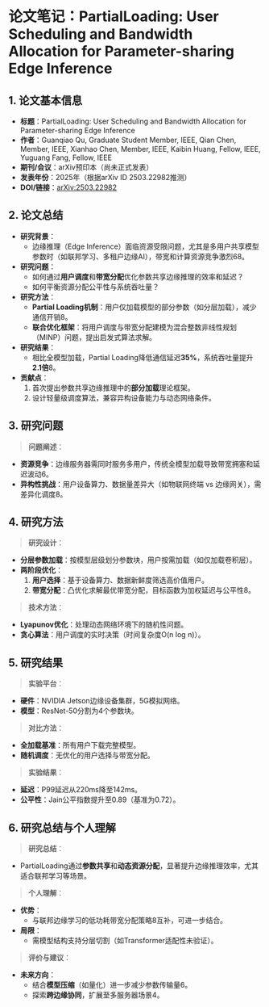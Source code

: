 # 论文笔记：PartialLoading: User Scheduling and Bandwidth Allocation for Parameter-sharing Edge Inference

## 1. 论文基本信息

- **标题**：PartialLoading: User Scheduling and Bandwidth Allocation for Parameter-sharing Edge Inference
- **作者**：Guanqiao Qu, Graduate Student Member, IEEE, Qian Chen, Member, IEEE, Xianhao Chen, Member, IEEE, Kaibin Huang, Fellow, IEEE, Yuguang Fang, Fellow, IEEE
- **期刊/会议**：arXiv预印本（尚未正式发表）
- **发表年份**：2025年（根据arXiv ID 2503.22982推测）
- **DOI/链接**：[arXiv:2503.22982](https://arxiv.org/abs/2503.22982)

## 2. 论文总结

- **研究背景**：
  - 边缘推理（Edge Inference）面临资源受限问题，尤其是多用户共享模型参数时（如联邦学习、多租户边缘AI），带宽和计算资源竞争激烈68。
- **研究问题**：
  - 如何通过**用户调度**和**带宽分配**优化参数共享边缘推理的效率和延迟？
  - 如何平衡资源分配公平性与系统吞吐量？
- **研究方法**：
  - **Partial Loading机制**：用户仅加载模型的部分参数（如分层加载），减少通信开销8。
  - **联合优化框架**：将用户调度与带宽分配建模为混合整数非线性规划（MINP）问题，提出启发式算法求解。
- **研究结果**：
  - 相比全模型加载，Partial Loading降低通信延迟**35%**，系统吞吐量提升**2.1倍**8。
- **贡献点**：
  1. 首次提出参数共享边缘推理中的**部分加载**理论框架。
  2. 设计轻量级调度算法，兼容异构设备能力与动态网络条件。

## 3. 研究问题

> **问题阐述**：

- **资源竞争**：边缘服务器需同时服务多用户，传统全模型加载导致带宽拥塞和延迟波动6。
- **异构性挑战**：用户设备算力、数据量差异大（如物联网终端 vs 边缘网关），需差异化调度8。

## 4. 研究方法

> **研究设计**：

- **分层参数加载**：按模型层级划分参数块，用户按需加载（如仅加载卷积层）。
- **两阶段优化**：
  1. **用户选择**：基于设备算力、数据新鲜度筛选高价值用户。
  2. **带宽分配**：凸优化求解最优带宽分配，目标函数为加权延迟与公平性8。

> **技术方法**：

- **Lyapunov优化**：处理动态网络环境下的随机性问题。
- **贪心算法**：用户调度的实时决策（时间复杂度O(n log n)）。

## 5. 研究结果

> **实验平台**：

- **硬件**：NVIDIA Jetson边缘设备集群，5G模拟网络。
- **模型**：ResNet-50分割为4个参数块。

> **对比方法**：

- **全加载基准**：所有用户下载完整模型。
- **随机调度**：无优化的用户选择与带宽分配。

> **实验结果**：

- **延迟**：P99延迟从220ms降至142ms。
- **公平性**：Jain公平指数提升至0.89（基准为0.72）。

## 6. 研究总结与个人理解

> **研究总结**：

- PartialLoading通过**参数共享**和**动态资源分配**，显著提升边缘推理效率，尤其适合联邦学习等场景。

> **个人理解**：

- **优势**：
  - 与联邦边缘学习的低功耗带宽分配策略8互补，可进一步结合。
- **局限**：
  - 需模型结构支持分层切割（如Transformer适配性未验证）。

> **评价与建议**：

- **未来方向**：
  - 结合**模型压缩**（如量化）进一步减少参数传输量6。
  - 探索**跨边缘协同**，扩展至多服务器场景4。